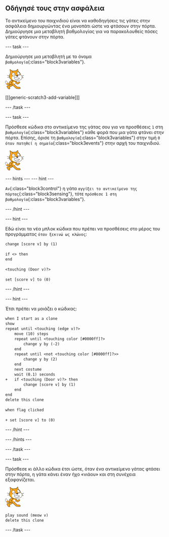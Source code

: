 ## Οδήγησέ τους στην ασφάλεια

Το αντικείμενο του παιχνιδιού είναι να καθοδηγήσεις τις γάτες στην ασφάλεια δημιουργώντας ένα μονοπάτι ώστε να φτάσουν στην πόρτα. Δημιούργησε μια μεταβλητή βαθμολογίας για να παρακολουθείς πόσες γάτες φτάνουν στην πόρτα.

--- task ---

Δημιούργησε μια μεταβλητή με το όνομα `βαθμολογία`{:class="block3variables"}.

![Αντικείμενο γάτας](images/cat-sprite.png)

[[[generic-scratch3-add-variable]]]

--- /task ---

--- task ---

Πρόσθεσε κώδικα στο αντικείμενο της γάτας σου για να προσθέσεις `1` στη `βαθμολογία`{:class="block3variables"} κάθε φορά που μια γάτα φτάνει στην πόρτα. Επίσης, όρισε τη `βαθμολογία`{:class="block3variables"} στην τιμή `0` `όταν πατηθεί η σημαία`{:class="block3events"} στην αρχή του παιχνιδιού.

![Αντικείμενο γάτας](images/cat-sprite.png)

--- hints ---
 --- hint ---

`Αν`{:class="block3control"} η γάτα `αγγίξει το αντικείμενο της πόρτας`{:class="block3sensing"}, τότε `πρόσθεσε 1 στη βαθμολογία`{:class="block3variables"}.

--- /hint ---

--- hint ---

Εδώ είναι τα νέα μπλοκ κώδικα που πρέπει να προσθέσεις στο μέρος του προγράμματος `όταν ξεκινώ ως κλώνος`:

```blocks3
change [score v] by (1)

if <> then
end

<touching (Door v)?>

set [score v] to (0)
```

--- /hint ---

--- hint ---

Έτσι πρέπει να μοιάζει ο κώδικας:

```blocks3
when I start as a clone
show
repeat until <touching (edge v)?>
    move (10) steps
    repeat until <touching color [#0000ff]?>
        change y by (-2)
    end
    repeat until <not <touching color [#0000ff]?>>
        change y by (2)
    end
    next costume
    wait (0.1) seconds
+   if <touching (Door v)?> then
        change [score v] by (1)
    end
end
delete this clone

when flag clicked

+ set [score v] to (0)
```

--- /hint ---

--- /hints ---

--- /task ---

--- task ---

Πρόσθεσε κι άλλο κώδικα έτσι ώστε, όταν ένα αντικείμενο γάτας φτάσει στην πόρτα, η γάτα κάνει έναν ήχο «νιάου» και στη συνέχεια εξαφανίζεται.

![Αντικείμενο γάτας](images/cat-sprite.png)

```blocks3
play sound (meow v)
delete this clone
```

--- /task ---